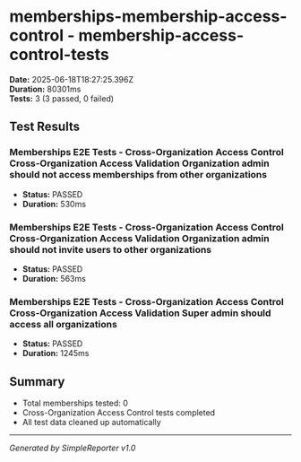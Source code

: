 # memberships-membership-access-control - membership-access-control-tests

**Date:** 2025-06-18T18:27:25.396Z  
**Duration:** 80301ms  
**Tests:** 3 (3 passed, 0 failed)

## Test Results


### Memberships E2E Tests - Cross-Organization Access Control Cross-Organization Access Validation Organization admin should not access memberships from other organizations
- **Status:** PASSED
- **Duration:** 530ms



### Memberships E2E Tests - Cross-Organization Access Control Cross-Organization Access Validation Organization admin should not invite users to other organizations
- **Status:** PASSED
- **Duration:** 563ms



### Memberships E2E Tests - Cross-Organization Access Control Cross-Organization Access Validation Super admin should access all organizations
- **Status:** PASSED
- **Duration:** 1245ms



## Summary

- Total memberships tested: 0
- Cross-Organization Access Control tests completed
- All test data cleaned up automatically

---
*Generated by SimpleReporter v1.0*
